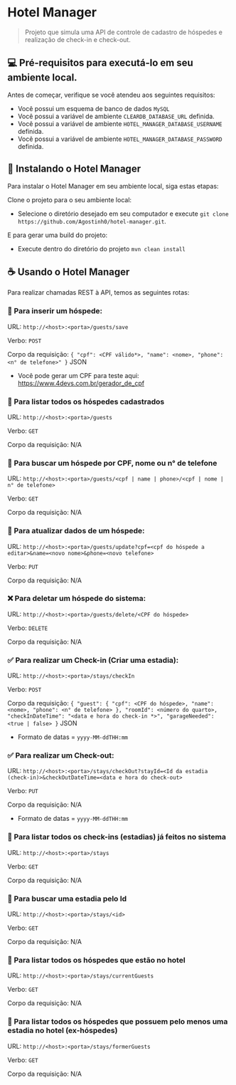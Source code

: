 # Hotel Manager 

> Projeto que simula uma API de controle de cadastro de hóspedes e realização de check-in e check-out.

## 💻 Pré-requisitos para executá-lo em seu ambiente local.

Antes de começar, verifique se você atendeu aos seguintes requisitos:

* Você possui um esquema de banco de dados ```MySQL```
* Você possui a variável de ambiente ```CLEARDB_DATABASE_URL``` definida.
* Você possui a variável de ambiente ```HOTEL_MANAGER_DATABASE_USERNAME``` definida.
* Você possui a variável de ambiente ```HOTEL_MANAGER_DATABASE_PASSWORD``` definida.

## 🚀 Instalando o Hotel Manager 

Para instalar o Hotel Manager em seu ambiente local, siga estas etapas:

Clone o projeto para o seu ambiente local:

* Selecione o diretório desejado em seu computador e execute ```git clone https://github.com/Agostinh0/hotel-manager.git```.

E para gerar uma build do projeto:

* Execute dentro do diretório do projeto ```mvn clean install```

## ☕ Usando o Hotel Manager

Para realizar chamadas REST à API, temos as seguintes rotas:

### 📝 Para inserir um hóspede:

URL: ```http://<host>:<porta>/guests/save```

Verbo: ```POST```

Corpo da requisição:  ```{
                        "cpf": <CPF válido*>,
                        "name": <nome>,
                        "phone": <n° de telefone>"
                      }``` JSON

* Você pode gerar um CPF para teste aqui: https://www.4devs.com.br/gerador_de_cpf

### :mag_right: Para listar todos os hóspedes cadastrados

URL: ```http://<host>:<porta>/guests```

Verbo: ```GET```

Corpo da requisição:  N/A

### :mag_right: Para buscar um hóspede por CPF, nome ou n° de telefone

URL: ```http://<host>:<porta>/guests/<cpf | name | phone>/<cpf | nome | n° de telefone>```

Verbo: ```GET```

Corpo da requisição:  N/A

### 📝 Para atualizar dados de um hóspede:

URL: ```http://<host>:<porta>/guests/update?cpf=<cpf do hóspede a editar>&name=<novo nome>&phone=<novo telefone>```

Verbo: ```PUT```

Corpo da requisição:  N/A

### :x: Para deletar um hóspede do sistema:

URL: ```http://<host>:<porta>/guests/delete/<CPF do hóspede>```

Verbo: ```DELETE```

Corpo da requisição:  N/A

### :white_check_mark: Para realizar um Check-in (Criar uma estadia):

URL: ```http://<host>:<porta>/stays/checkIn```

Verbo: ```POST```

Corpo da requisição:  ```{
                            "guest": {
                              "cpf": <CPF do hóspede>,
                              "name": <nome>,
                              "phone": <n° de telefone>
                            },
                            "roomId": <número do quarto>,
                            "checkInDateTime": "<data e hora do check-in *>",
                            "garageNeeded": <true | false>
                          }``` JSON
* Formato de datas = ```yyyy-MM-ddTHH:mm```

### :white_check_mark: Para realizar um Check-out:

URL: ```http://<host>:<porta>/stays/checkOut?stayId=<Id da estadia (check-in)>&checkOutDateTime=<data e hora do check-out>```

Verbo: ```PUT```

Corpo da requisição:  N/A

* Formato de datas = ```yyyy-MM-ddTHH:mm```

### :mag_right: Para listar todos os check-ins (estadias) já feitos no sistema

URL: ```http://<host>:<porta>/stays```

Verbo: ```GET```

Corpo da requisição:  N/A

### :mag_right: Para buscar uma estadia pelo Id

URL: ```http://<host>:<porta>/stays/<id>```

Verbo: ```GET```

Corpo da requisição:  N/A

### :mag_right: Para listar todos os hóspedes que estão no hotel

URL: ```http://<host>:<porta>/stays/currentGuests```

Verbo: ```GET```

Corpo da requisição:  N/A

### :mag_right: Para listar todos os hóspedes que possuem pelo menos uma estadia no hotel (ex-hóspedes)

URL: ```http://<host>:<porta>/stays/formerGuests```

Verbo: ```GET```

Corpo da requisição:  N/A
